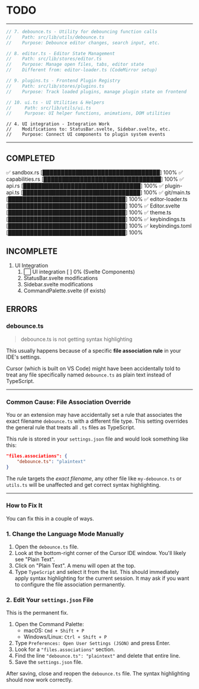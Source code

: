 # TODO

<!-- ALL DATA IN THIS FILE ARE BASED ON SKELETON CODE / MINIMUM SOURCE CODE INTEGRATION. THE CHECKLIST IS TO KEEP TRACK OF FOUNDATIONAL FILE DEVELOPMENT STAGES -->

---

```ts
// 7. debounce.ts - Utility for debouncing function calls
//    Path: src/lib/utils/debounce.ts
//    Purpose: Debounce editor changes, search input, etc.

// 8. editor.ts - Editor State Management
//    Path: src/lib/stores/editor.ts
//    Purpose: Manage open files, tabs, editor state
//    Different from: editor-loader.ts (CodeMirror setup)

// 9. plugins.ts - Frontend Plugin Registry
//    Path: src/lib/stores/plugins.ts
//    Purpose: Track loaded plugins, manage plugin state on frontend

// 10. ui.ts - UI Utilities & Helpers
//     Path: src/lib/utils/ui.ts
//     Purpose: UI helper functions, animations, DOM utilities
```

```svelte
// 4. UI integration - Integration Work
//    Modifications to: StatusBar.svelte, Sidebar.svelte, etc.
//    Purpose: Connect UI components to plugin system events
```

---

## COMPLETED

✅ sandbox.rs              [████████████████████████████████] 100%
✅ capabilities.rs         [████████████████████████████████] 100%
✅ api.rs                  [████████████████████████████████] 100%
✅ plugin-api.ts           [████████████████████████████████] 100%
✅ git/main.ts             [████████████████████████████████] 100%
✅ editor-loader.ts        [████████████████████████████████] 100%
✅ Editor.svelte           [████████████████████████████████] 100%
✅ theme.ts                [████████████████████████████████] 100%
✅ keybindings.ts          [████████████████████████████████] 100%
✅ keybindings.toml        [████████████████████████████████] 100%

## INCOMPLETE

1. UI Integration
    1. ⬜ UI integration       [                                ]   0%  (Svelte Components)
    2. StatusBar.svelte modifications
    3. Sidebar.svelte modifications
    4. CommandPalette.svelte (if exists)

## ERRORS

### debounce.ts

> debounce.ts is not getting syntax highlighting

This usually happens because of a specific **file association rule** in your IDE's settings.

Cursor (which is built on VS Code) might have been accidentally told to treat any file specifically named `debounce.ts` as plain text instead of TypeScript.

---

### Common Cause: File Association Override

You or an extension may have accidentally set a rule that associates the exact filename `debounce.ts` with a different file type. This setting overrides the general rule that treats all `.ts` files as TypeScript.

This rule is stored in your `settings.json` file and would look something like this:

```json
"files.associations": {
    "debounce.ts": "plaintext"
}
```

The rule targets the *exact filename*, any other file like `my-debounce.ts` or `utils.ts` will be unaffected and get correct syntax highlighting.

---

### How to Fix It

You can fix this in a couple of ways.

### 1. Change the Language Mode Manually

1. Open the `debounce.ts` file.
2. Look at the bottom-right corner of the Cursor IDE window. You'll likely see "Plain Text".
3. Click on "Plain Text". A menu will open at the top.
4. Type `TypeScript` and select it from the list. This should immediately apply syntax highlighting for the current session. It may ask if you want to configure the file association permanently.

### 2. Edit Your `settings.json` File

This is the permanent fix.

1. Open the Command Palette:
      * macOS: `Cmd + Shift + P`
      * Windows/Linux: `Ctrl + Shift + P`
2. Type `Preferences: Open User Settings (JSON)` and press Enter.
3. Look for a `"files.associations"` section.
4. Find the line `"debounce.ts": "plaintext"` and delete that entire line.
5. Save the `settings.json` file.

After saving, close and reopen the `debounce.ts` file. The syntax highlighting should now work correctly.

